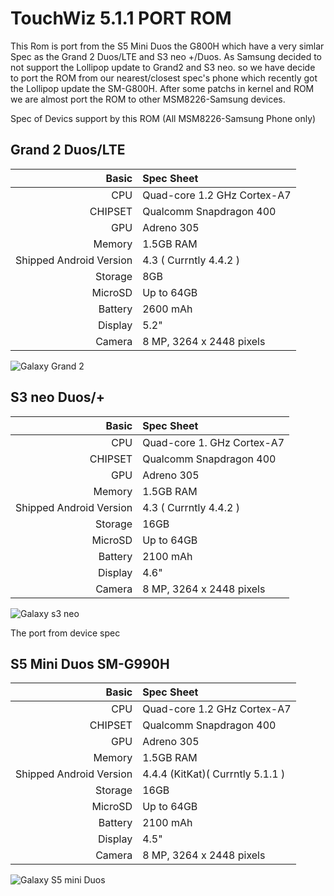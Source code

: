 TouchWiz 5.1.1 PORT ROM 
==========================

This Rom is port from the S5 Mini Duos the G800H which have a very simlar Spec as the Grand 2 Duos/LTE and S3 neo +/Duos. As Samsung decided to not support the Lollipop update to Grand2 and S3 neo. so we have decide to port the ROM from our nearest/closest spec's phone which recently got the Lollipop update the SM-G800H. After some patchs in kernel and ROM we are almost port the ROM to other MSM8226-Samsung devices.



Spec of Devics support by this ROM (All MSM8226-Samsung Phone only)


Grand 2 Duos/LTE
-----------------
Basic   | Spec Sheet
-------:|:-------------------------------------
CPU     | Quad-core 1.2 GHz Cortex-A7
CHIPSET | Qualcomm Snapdragon 400
GPU     | Adreno 305	
Memory  | 1.5GB RAM
Shipped Android Version | 4.3 ( Currntly 4.4.2 )
Storage | 8GB
MicroSD | Up to 64GB
Battery | 2600 mAh
Display | 5.2"
Camera  | 8 MP, 3264 x 2448 pixels

![Galaxy Grand 2](http://cdn2.gsmarena.com/vv/bigpic/samsung-galaxy-grand-2.jpg "Galaxy Grand 2")

S3 neo Duos/+
------------------
Basic   | Spec Sheet
-------:|:-------------------------------------
CPU     | Quad-core 1. GHz Cortex-A7
CHIPSET | Qualcomm Snapdragon 400
GPU     | Adreno 305	
Memory  | 1.5GB RAM
Shipped Android Version | 4.3 ( Currntly 4.4.2 )
Storage | 16GB
MicroSD | Up to 64GB
Battery | 2100 mAh
Display | 4.6"
Camera  | 8 MP, 3264 x 2448 pixels

![Galaxy s3 neo](http://cdn2.gsmarena.com/vv/bigpic/samsung-i9301l-galaxy-s3-neo.jpg "Galaxy s3 neo")

The port from device spec

S5 Mini Duos SM-G990H
------------------
Basic   | Spec Sheet
-------:|:-------------------------------------
CPU     | Quad-core 1.2 GHz Cortex-A7
CHIPSET | Qualcomm Snapdragon 400
GPU     | Adreno 305	
Memory  | 1.5GB RAM
Shipped Android Version | 4.4.4 (KitKat)( Currntly 5.1.1 )
Storage | 16GB
MicroSD | Up to 64GB
Battery | 2100 mAh
Display | 4.5"
Camera  | 8 MP, 3264 x 2448 pixels


![Galaxy S5 mini Duos](http://cdn2.gsmarena.com/vv/bigpic/samsung-galaxy-s5-mini-duos.jpg "Galaxy s5 mini Duos")
